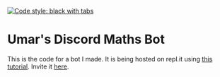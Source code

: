 [![Code style: black with tabs](<https://img.shields.io/badge/code%20style-black_(with_tabs)-000000.svg>)](https://github.com/psf/black)

# Umar's Discord Maths Bot

This is the code for a bot I made. It is being hosted on repl.it using [this tutorial](https://replit.com/talk/learn/Hosting-discordpy-bots-with-replit/11008). Invite it [here](https://discord.com/api/oauth2/authorize?client_id=837830928075194389&permissions=0&scope=bot).  
